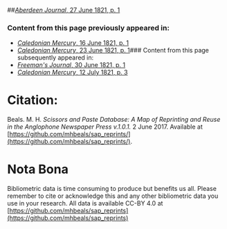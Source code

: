 ##[*Aberdeen Journal*, 27 June 1821, p. 1](https://mhbeals.github.io/sap_html/Aberdeen-Journal/Aberdeen-Journal-27-June-1821-p-1)

### Content from this page previously appeared in:
+ [*Caledonian Mercury*, 16 June 1821, p. 1](https://mhbeals.github.io/sap_html/Caledonian-Mercury/Caledonian-Mercury-16-June-1821-p-1)
+ [*Caledonian Mercury*, 23 June 1821, p. 1](https://mhbeals.github.io/sap_html/Caledonian-Mercury/Caledonian-Mercury-23-June-1821-p-1)### Content from this page subsequently appeared in:
+ [*Freeman's Journal*, 30 June 1821, p. 1](https://mhbeals.github.io/sap_html/Freeman's-Journal/Freeman's-Journal-30-June-1821-p-1)
+ [*Caledonian Mercury*, 12 July 1821, p. 3](https://mhbeals.github.io/sap_html/Caledonian-Mercury/Caledonian-Mercury-12-July-1821-p-3)
                    
# Citation: 

Beals. M. H. *Scissors and Paste Database: A Map of Reprinting and Reuse in the Anglophone Newspaper Press v.1.0.1.* 2 June 2017. Available at [https://github.com/mhbeals/sap_reprints/](https://github.com/mhbeals/sap_reprints/). 
                    
# Nota Bona

Bibliometric data is time consuming to produce but benefits us all. Please remember to cite or acknowledge this and any other bibliometric data you use in your research. All data is available CC-BY 4.0 at [https://github.com/mhbeals/sap_reprints](https://github.com/mhbeals/sap_reprints)